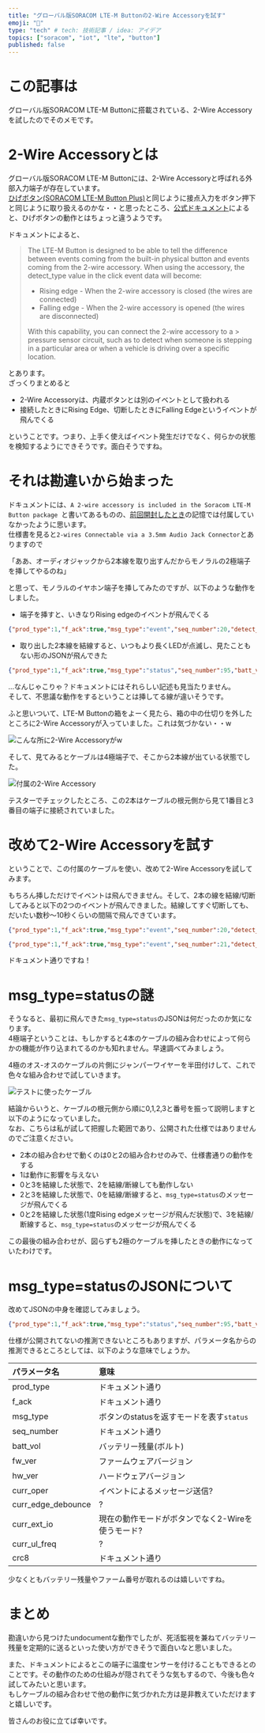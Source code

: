 ```yaml
---
title: "グローバル版SORACOM LTE-M Buttonの2-Wire Accessoryを試す"
emoji: "🔌"
type: "tech" # tech: 技術記事 / idea: アイデア
topics: ["soracom", "iot", "lte", "button"]
published: false
---
```

# この記事は

グローバル版SORACOM LTE-M Buttonに搭載されている、2-Wire Accessoryを試したのでそのメモです。

# 2-Wire Accessoryとは

グローバル版SORACOM LTE-M Buttonには、2-Wire Accessoryと呼ばれる外部入力端子が存在しています。  
[ひげボタン(SORACOM LTE-M Button Plus)](https://users.soracom.io/ja-jp/guides/soracom-lte-m-button-series/lte-m-button-plus/)と同じように接点入力をボタン押下と同じように取り扱えるのかな・・と思ったところ、[公式ドキュメント](https://developers.soracom.io/en/start/connect/soracom-lte-m-button/)によると、ひげボタンの動作とはちょっと違うようです。

ドキュメントによると、

> The LTE-M Button is designed to be able to tell the difference between events coming from the built-in physical button and events coming from the 2-wire accessory. When using the accessory, the detect_type value in the click event data will become:
> 
> - Rising edge - When the 2-wire accessory is closed (the wires are connected)
> - Falling edge - When the 2-wire accessory is opened (the wires are disconnected)
> 
> With this capability, you can connect the 2-wire accessory to a > pressure sensor circuit, such as to detect when someone is stepping in a particular area or when a vehicle is driving over a specific location.

とあります。  
ざっくりまとめると

- 2-Wire Accessoryは、内蔵ボタンとは別のイベントとして扱われる
- 接続したときにRising Edge、切断したときにFalling Edgeというイベントが飛んでくる

ということです。つまり、上手く使えばイベント発生だけでなく、何らかの状態を検知するようにできそうです。面白そうですね。

# それは勘違いから始まった

ドキュメントには、`A 2-wire accessory is included in the Soracom LTE-M Button package `と書いてあるものの、[前回開封したとき](https://zenn.dev/showm001/articles/2023-05-15-01)の記憶では付属していなかったように思います。  
仕様書を見ると`2-wires Connectable via a 3.5mm Audio Jack Connector`とありますので

「ああ、オーディオジャックから2本線を取り出すんだからモノラルの2極端子を挿してやるのね」

と思って、モノラルのイヤホン端子を挿してみたのですが、以下のような動作をしました。

- 端子を挿すと、いきなりRising edgeのイベントが飛んでくる

```json
{"prod_type":1,"f_ack":true,"msg_type":"event","seq_number":20,"detect_type":"Rising edge","crc8":true,"binaryParserEnabled":true}
```

- 取り出した2本線を結線すると、いつもより長くLEDが点滅し、見たこともない形のJSONが飛んできた

```json
{"prod_type":1,"f_ack":true,"msg_type":"status","seq_number":95,"batt_vol":2700,"fw_ver":8736,"hw_ver":258,"curr_oper":"Event","curr_edge_debounce":true,"curr_ext_io":"Edge","curr_ul_freq":1,"crc8":true,"binaryParserEnabled":true}
```

...なんじゃこりゃ？ドキュメントにはそれらしい記述も見当たりません。  
そして、不思議な動作をするということは挿してる線が違いそうです。

ふと思いついて、LTE-M Buttonの箱をよーく見たら、箱の中の仕切りを外したところに2-Wire Accessoryが入っていました。これは気づかない・・w

![こんな所に2-Wire Accessoryがw](https://storage.googleapis.com/zenn-user-upload/4ecfef15bdfb-20230522.png)

そして、見てみるとケーブルは4極端子で、そこから2本線が出ている状態でした。

![付属の2-Wire Accessory](https://storage.googleapis.com/zenn-user-upload/0821dfa7fa3d-20230522.png)

テスターでチェックしたところ、この2本はケーブルの根元側から見て1番目と3番目の端子に接続されていました。  

# 改めて2-Wire Accessoryを試す

ということで、この付属のケーブルを使い、改めて2-Wire Accessoryを試してみます。

もちろん挿しただけでイベントは飛んできません。そして、2本の線を結線/切断してみると以下の2つのイベントが飛んできました。結線してすぐ切断しても、だいたい数秒～10秒くらいの間隔で飛んできています。

```json
{"prod_type":1,"f_ack":true,"msg_type":"event","seq_number":20,"detect_type":"Rising edge","crc8":true,"binaryParserEnabled":true}
```

```json
{"prod_type":1,"f_ack":true,"msg_type":"event","seq_number":21,"detect_type":"Falling edge","crc8":true,"binaryParserEnabled":true}
```

ドキュメント通りですね！

# msg_type=statusの謎

そうなると、最初に飛んできた`msg_type=status`のJSONは何だったのか気になります。  
4極端子ということは、もしかすると4本のケーブルの組み合わせによって何らかの機能が作り込まれてるのかも知れません。早速調べてみましょう。

4極のオス-オスのケーブルの片側にジャンパーワイヤーを半田付けして、これで色々な組み合わせで試していきます。

![テストに使ったケーブル](https://storage.googleapis.com/zenn-user-upload/ed29343cd89a-20230522.png)

結論からいうと、ケーブルの根元側から順に0,1,2,3と番号を振って説明しますと以下のようになっていました。  
なお、こちらは私が試して把握した範囲であり、公開された仕様ではありませんのでご注意ください。

- 2本の組み合わせで動くのは0と2の組み合わせのみで、仕様書通りの動作をする
- 1は動作に影響を与えない
- 0と3を結線した状態で、2を結線/断線しても動作しない
- 2と3を結線した状態で、0を結線/断線すると、`msg_type=status`のメッセージが飛んでくる
- 0と2を結線した状態(1度Rising edgeメッセージが飛んだ状態)で、3を結線/断線すると、`msg_type=status`のメッセージが飛んでくる

この最後の組み合わせが、図らずも2極のケーブルを挿したときの動作になっていたわけです。

# msg_type=statusのJSONについて

改めてJSONの中身を確認してみましょう。

```json
{"prod_type":1,"f_ack":true,"msg_type":"status","seq_number":95,"batt_vol":2700,"fw_ver":8736,"hw_ver":258,"curr_oper":"Event","curr_edge_debounce":true,"curr_ext_io":"Edge","curr_ul_freq":1,"crc8":true,"binaryParserEnabled":true}
```

仕様が公開されてないの推測できないところもありますが、パラメータ名からの推測できるところとしては、以下のような意味でしょうか。

| パラメータ名 | 意味 |
| :--- | :--- |
| prod_type | ドキュメント通り |
| f_ack | ドキュメント通り |
| msg_type | ボタンのstatusを返すモードを表す`status` |
| seq_number | ドキュメント通り |
| batt_vol | バッテリー残量(ボルト) |
| fw_ver | ファームウェアバージョン |
| hw_ver | ハードウェアバージョン |
| curr_oper | イベントによるメッセージ送信? | 
| curr_edge_debounce | ? |
| curr_ext_io | 現在の動作モードがボタンでなく2-Wireを使うモード? |
| curr_ul_freq | ? |
| crc8 | ドキュメント通り |

少なくともバッテリー残量やファーム番号が取れるのは嬉しいですね。

# まとめ

勘違いから見つけたundocumentな動作でしたが、死活監視を兼ねてバッテリー残量を定期的に送るといった使い方ができそうで面白いなと思いました。

また、ドキュメントによるとこの端子に温度センサーを付けることもできるとのことです。その動作のための仕組みが隠されてそうな気もするので、今後も色々試してみたいと思います。  
もしケーブルの組み合わせで他の動作に気づかれた方は是非教えていただけますと嬉しいです。

皆さんのお役に立てば幸いです。


